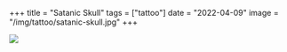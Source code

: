 +++
title = "Satanic Skull"
tags = ["tattoo"]
date = "2022-04-09"
image = "/img/tattoo/satanic-skull.jpg"
+++

![](/img/tattoo/satanic-skull.jpg)
